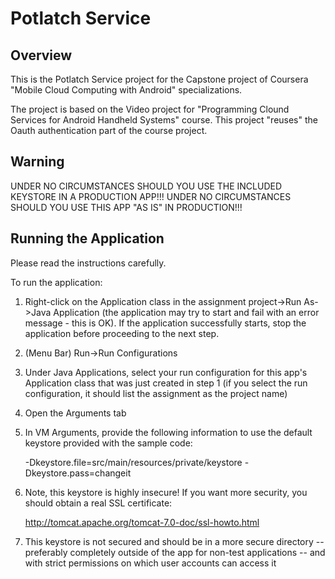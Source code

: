# Potlatch Service

## Overview

This is the Potlatch Service project for the Capstone project of Coursera "Mobile Cloud Computing with Android" specializations.

The project is based on the Video project for "Programming Clound Services for Android Handheld Systems" course. This project "reuses" the Oauth authentication part of the course project.

## Warning

UNDER NO CIRCUMSTANCES SHOULD YOU USE THE INCLUDED KEYSTORE IN A PRODUCTION APP!!!
UNDER NO CIRCUMSTANCES SHOULD YOU USE THIS APP "AS IS" IN PRODUCTION!!!

## Running the Application

Please read the instructions carefully.

To run the application:

1. Right-click on the Application class in the assignment project->Run As->Java Application (the 
   application may try to start and fail with an error message - this is OK). If the application
   successfully starts, stop the application before proceeding to the next step.
2. (Menu Bar) Run->Run Configurations
3. Under Java Applications, select your run configuration for this app's Application class that
   was just created in step 1 (if you select the run configuration, it should list the assignment
   as the project name)
4. Open the Arguments tab
5. In VM Arguments, provide the following information to use the
   default keystore provided with the sample code:

   -Dkeystore.file=src/main/resources/private/keystore -Dkeystore.pass=changeit

6. Note, this keystore is highly insecure! If you want more security, you 
   should obtain a real SSL certificate:

   http://tomcat.apache.org/tomcat-7.0-doc/ssl-howto.html
   
7. This keystore is not secured and should be in a more secure directory -- preferably
   completely outside of the app for non-test applications -- and with strict permissions
   on which user accounts can access it



